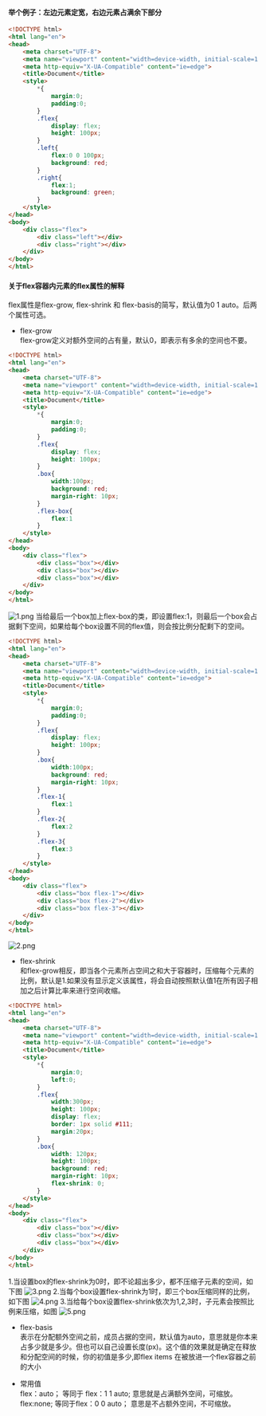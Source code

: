 #### 举个例子：左边元素定宽，右边元素占满余下部分
```` html
<!DOCTYPE html>
<html lang="en">
<head>
    <meta charset="UTF-8">
    <meta name="viewport" content="width=device-width, initial-scale=1.0">
    <meta http-equiv="X-UA-Compatible" content="ie=edge">
    <title>Document</title>
    <style>
        *{
            margin:0;
            padding:0;
        }
        .flex{
            display: flex;
            height: 100px;
        }
        .left{
            flex:0 0 100px;
            background: red;
        }
        .right{
            flex:1;
            background: green;
        }
    </style>
</head>
<body>
    <div class="flex">
        <div class="left"></div>
        <div class="right"></div>
    </div>
</body>
</html>
````
#### 关于flex容器内元素的flex属性的解释
flex属性是flex-grow, flex-shrink 和 flex-basis的简写，默认值为0 1 auto。后两个属性可选。
+ flex-grow<br>
flex-grow定义对额外空间的占有量，默认0，即表示有多余的空间也不要。
```` html
<!DOCTYPE html>
<html lang="en">
<head>
    <meta charset="UTF-8">
    <meta name="viewport" content="width=device-width, initial-scale=1.0">
    <meta http-equiv="X-UA-Compatible" content="ie=edge">
    <title>Document</title>
    <style>
        *{
            margin:0;
            padding:0;
        }
        .flex{
            display: flex;
            height: 100px;
        }
        .box{
            width:100px;
            background: red;
            margin-right: 10px;
        }
        .flex-box{
            flex:1
        }
    </style>
</head>
<body>
    <div class="flex">
        <div class="box"></div>
        <div class="box"></div>
        <div class="box"></div>
    </div>
</body>
</html>
````
![1.png](https://upload-images.jianshu.io/upload_images/13613564-e4d5a82c13789c8d.png?imageMogr2/auto-orient/strip%7CimageView2/2/w/1240)
      当给最后一个box加上flex-box的类，即设置flex:1，则最后一个box会占据剩下空间，如果给每个box设置不同的flex值，则会按比例分配剩下的空间。
```` html
<!DOCTYPE html>
<html lang="en">
<head>
    <meta charset="UTF-8">
    <meta name="viewport" content="width=device-width, initial-scale=1.0">
    <meta http-equiv="X-UA-Compatible" content="ie=edge">
    <title>Document</title>
    <style>
        *{
            margin:0;
            padding:0;
        }
        .flex{
            display: flex;
            height: 100px;
        }
        .box{
            width:100px;
            background: red;
            margin-right: 10px;
        }
        .flex-1{
            flex:1
        }
        .flex-2{
            flex:2
        }
        .flex-3{
            flex:3
        }
    </style>
</head>
<body>
    <div class="flex">
        <div class="box flex-1"></div>
        <div class="box flex-2"></div>
        <div class="box flex-3"></div>
    </div>
</body>
</html>

````
![2.png](https://upload-images.jianshu.io/upload_images/13613564-9df7eea1d34f3ff7.png?imageMogr2/auto-orient/strip%7CimageView2/2/w/1240)

+ flex-shrink<br>
和flex-grow相反，即当各个元素所占空间之和大于容器时，压缩每个元素的比例，默认是1.如果没有显示定义该属性，将会自动按照默认值1在所有因子相加之后计算比率来进行空间收缩。
```` html
<!DOCTYPE html>
<html lang="en">
<head>
    <meta charset="UTF-8">
    <meta name="viewport" content="width=device-width, initial-scale=1.0">
    <meta http-equiv="X-UA-Compatible" content="ie=edge">
    <title>Document</title>
    <style>
        *{
            margin:0;
            left:0;
        }
        .flex{
            width:300px;
            height: 100px;
            display: flex;
            border: 1px solid #111;
            margin:20px;
        }
        .box{
            width: 120px;
            height: 100px;
            background: red;
            margin-right: 10px;
            flex-shrink: 0;
        }
    </style>
</head>
<body>
    <div class="flex">
        <div class="box"></div>
        <div class="box"></div>
        <div class="box"></div>
    </div>
</body>
</html>
````
1.当设置box的flex-shrink为0时，即不论超出多少，都不压缩子元素的空间，如下图
![3.png](https://upload-images.jianshu.io/upload_images/13613564-5801f72d239dcdd8.png?imageMogr2/auto-orient/strip%7CimageView2/2/w/1240)
2.当每个box设置flex-shrink为1时，即三个box压缩同样的比例，如下图
![4.png](https://upload-images.jianshu.io/upload_images/13613564-0208796b24e54aab.png?imageMogr2/auto-orient/strip%7CimageView2/2/w/1240)
3.当给每个box设置flex-shrink依次为1,2,3时，子元素会按照比例来压缩，如图
![5.png](https://upload-images.jianshu.io/upload_images/13613564-80fb6f12c9f5faa8.png?imageMogr2/auto-orient/strip%7CimageView2/2/w/1240)

+ flex-basis<br>
表示在分配额外空间之前，成员占据的空间，默认值为auto，意思就是你本来占多少就是多少。但也可以自己设置长度(px)。这个值的效果就是确定在释放和分配空间的时候，你的初值是多少,即flex items 在被放进一个flex容器之前的大小

+ 常用值<br>
flex：auto；  等同于 flex：1 1 auto; 意思就是占满额外空间，可缩放。<br>
flex:none;  等同于flex：0 0 auto；  意思是不占额外空间，不可缩放。

